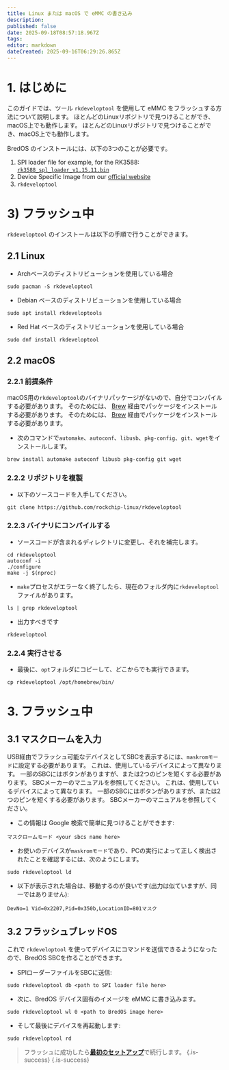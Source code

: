 ```yaml
---
title: Linux または macOS で eMMC の書き込み
description:
published: false
date: 2025-09-18T08:57:18.967Z
tags:
editor: markdown
dateCreated: 2025-09-16T06:29:26.865Z
---
```


# 1. はじめに

このガイドでは、ツール `rkdeveloptool` を使用して eMMC をフラッシュする方法について説明します。 ほとんどのLinuxリポジトリで見つけることができ、macOS上でも動作します。 ほとんどのLinuxリポジトリで見つけることができ、macOS上でも動作します。

BredOS のインストールには、以下の3つのことが必要です。

1. SPI loader file for example, for the RK3588: [`rk3588_spl_loader_v1.15.11.bin`](https://dl.radxa.com/rock5/sw/images/loader/rk3588_spl_loader_v1.15.11.bin)
2. Device Specific Image from our [official website](https://bredos.org/download.html)
3. `rkdeveloptool`

# 3) フラッシュ中

`rkdeveloptool` のインストールは以下の手順で行うことができます。

## 2.1 Linux

- Archベースのディストリビューションを使用している場合

```
sudo pacman -S rkdeveloptool
```

- Debian ベースのディストリビューションを使用している場合

```
sudo apt install rkdeveloptools
```

- Red Hat ベースのディストリビューションを使用している場合

```
sudo dnf install rkdeveloptool
```

## 2.2 macOS

### 2.2.1 前提条件

macOS用の`rkdeveloptool`のバイナリパッケージがないので、自分でコンパイルする必要があります。 そのためには、 [Brew](https://brew.sh/) 経由でパッケージをインストールする必要があります。 そのためには、 [Brew](https://brew.sh/) 経由でパッケージをインストールする必要があります。

- 次のコマンドで`automake`、`autoconf`、`libusb`、`pkg-config`、`git`、`wget`をインストールします。

```
brew install automake autoconf libusb pkg-config git wget
```

### 2.2.2 リポジトリを複製

- 以下のソースコードを入手してください。

```
git clone https://github.com/rockchip-linux/rkdeveloptool
```

### 2.2.3 バイナリにコンパイルする

- ソースコードが含まれるディレクトリに変更し、それを補完します。

```
cd rkdeveloptool
autoconf -i
./configure
make -j $(nproc)
```

- `make`プロセスがエラーなく終了したら、現在のフォルダ内に`rkdeveloptool`ファイルがあります。

```
ls | grep rkdeveloptool
```

- 出力すべきです

```
rkdeveloptool
```

### 2.2.4 実行させる

- 最後に、`opt`フォルダにコピーして、どこからでも実行できます。

```
cp rkdeveloptool /opt/homebrew/bin/
```

# 3. フラッシュ中

## 3.1 マスクロームを入力

USB経由でフラッシュ可能なデバイスとしてSBCを表示するには、`maskromモード`に設定する必要があります。 これは、使用しているデバイスによって異なります。 一部のSBCにはボタンがありますが、または2つのピンを短くする必要があります。 SBCメーカーのマニュアルを参照してください。 これは、使用しているデバイスによって異なります。 一部のSBCにはボタンがありますが、または2つのピンを短くする必要があります。 SBCメーカーのマニュアルを参照してください。

- この情報は Google 検索で簡単に見つけることができます:

```
マスクロームモード <your sbcs name here>
```

- お使いのデバイスが`maskromモード`であり、PCの実行によって正しく検出されたことを確認するには、次のようにします。

```
sudo rkdeveloptool ld
```

- 以下が表示された場合は、移動するのが良いです(出力は似ていますが、同一ではありません):

```
DevNo=1 Vid=0x2207,Pid=0x350b,LocationID=801マスク
```

## 3.2 フラッシュブレッドOS

これで `rkdeveloptool` を使ってデバイスにコマンドを送信できるようになったので、BredOS SBCを作ることができます。

- SPIローダーファイルをSBCに送信:

```
sudo rkdeveloptool db <path to SPI loader file here>
```

- 次に、BredOS デバイス固有のイメージを eMMC に書き込みます。

```
sudo rkdeveloptool wl 0 <path to BredOS image here>
```

- そして最後にデバイスを再起動します:

```
sudo rkdeveloptool rd
```

> フラッシュに成功したら[**最初のセットアップ**](/en/install/first-setup)で続行します。
> {.is-success}
> {.is-success}